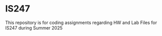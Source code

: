# IS247
This repository is for coding assignments regarding HW and Lab Files for IS247 during Summer 2025 
